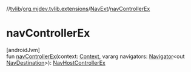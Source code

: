 //[tvlib](../../../index.md)/[org.mjdev.tvlib.extensions](../index.md)/[NavExt](index.md)/[navControllerEx](nav-controller-ex.md)

# navControllerEx

[androidJvm]\
fun [navControllerEx](nav-controller-ex.md)(context: [Context](https://developer.android.com/reference/kotlin/android/content/Context.html), vararg navigators: [Navigator](https://developer.android.com/reference/kotlin/androidx/navigation/Navigator.html)&lt;out [NavDestination](https://developer.android.com/reference/kotlin/androidx/navigation/NavDestination.html)&gt;): [NavHostControllerEx](../../org.mjdev.tvlib.navigation/-nav-host-controller-ex/index.md)
